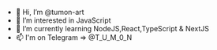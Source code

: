 - 👋 Hi, I’m @tumon-art
- 👀 I’m interested in JavaScript
- 🌱 I’m currently learning NodeJS,React,TypeScript & NextJS
- 📫 I'm on Telegram => @T_U_M_0_N
